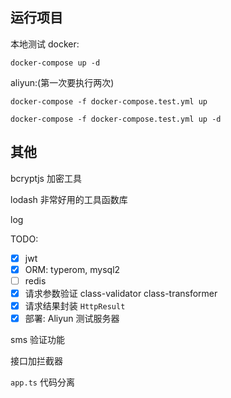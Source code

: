 
## 运行项目

本地测试 docker:

```
docker-compose up -d
```


aliyun:(第一次要执行两次)

```
docker-compose -f docker-compose.test.yml up

docker-compose -f docker-compose.test.yml up -d
```


## 其他


bcryptjs 加密工具

lodash 非常好用的工具函数库


log

TODO:

- [x] jwt
- [x] ORM: typerom, mysql2
- [ ] redis
- [x] 请求参数验证 class-validator class-transformer
- [x] 请求结果封装 `HttpResult`
- [x] 部署: Aliyun 测试服务器 

sms 验证功能

接口加拦截器

`app.ts` 代码分离
